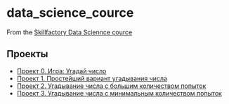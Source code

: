 # data_science_cource
From the [Skillfactory Data Sciennce cource](https://skillfactory.ru/data-scientist)

## Проекты

* [Проект 0. Игра: Угадай число](https://github.com/DmitryOvchinnicov/data_science_cource/tree/main/project_0)
* [Проект 1. Простейший вариант угадывания числа](https://github.com/DmitryOvchinnicov/data_science_cource/blob/main/project_0/game.py)
* [Проект 2. Угадывание числа с большим количеством попыток](https://github.com/DmitryOvchinnicov/data_science_cource/blob/main/project_0/game_v2.py)
* [Проект 3. Угадывание числа с минимальным количеством попыток](https://github.com/DmitryOvchinnicov/data_science_cource/blob/main/project_0/game_v3.py)
